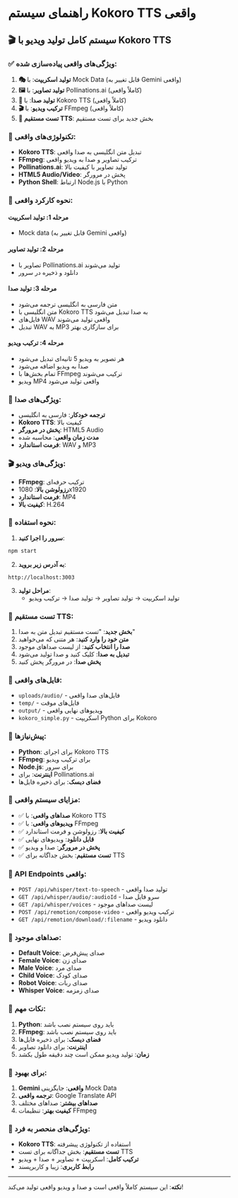 # راهنمای سیستم Kokoro TTS واقعی

## 🎬 سیستم کامل تولید ویدیو با Kokoro TTS

### ✅ ویژگی‌های واقعی پیاده‌سازی شده:

1. **🎭 تولید اسکریپت**: با Mock Data (قابل تغییر به Gemini واقعی)
2. **🖼️ تولید تصاویر**: با Pollinations.ai (کاملاً واقعی)
3. **🎤 تولید صدا**: با Kokoro TTS (کاملاً واقعی)
4. **🎬 ترکیب ویدیو**: با FFmpeg (کاملاً واقعی)
5. **🎵 تست مستقیم TTS**: بخش جدید برای تست مستقیم

### 🔧 تکنولوژی‌های واقعی:

- **Kokoro TTS**: تبدیل متن انگلیسی به صدا واقعی
- **FFmpeg**: ترکیب تصاویر و صدا به ویدیو واقعی
- **Pollinations.ai**: تولید تصاویر با کیفیت بالا
- **HTML5 Audio/Video**: پخش در مرورگر
- **Python Shell**: ارتباط Node.js با Python

### 🚀 نحوه کارکرد واقعی:

#### مرحله 1: تولید اسکریپت
- Mock data (قابل تغییر به Gemini واقعی)

#### مرحله 2: تولید تصاویر
- تصاویر با Pollinations.ai تولید می‌شوند
- دانلود و ذخیره در سرور

#### مرحله 3: تولید صدا
- متن فارسی به انگلیسی ترجمه می‌شود
- متن انگلیسی با Kokoro TTS به صدا تبدیل می‌شود
- فایل‌های WAV واقعی تولید می‌شوند
- تبدیل WAV به MP3 برای سازگاری بهتر

#### مرحله 4: ترکیب ویدیو
- هر تصویر به ویدیو 5 ثانیه‌ای تبدیل می‌شود
- صدا به ویدیو اضافه می‌شود
- تمام بخش‌ها با FFmpeg ترکیب می‌شوند
- ویدیو MP4 واقعی تولید می‌شود

### 🎵 ویژگی‌های صدا:

- **ترجمه خودکار**: فارسی به انگلیسی
- **Kokoro TTS**: کیفیت بالا
- **پخش در مرورگر**: HTML5 Audio
- **مدت زمان واقعی**: محاسبه شده
- **فرمت استاندارد**: WAV و MP3

### 🎬 ویژگی‌های ویدیو:

- **FFmpeg**: ترکیب حرفه‌ای
- **رزولوشن بالا**: 1080x1920
- **فرمت استاندارد**: MP4
- **کیفیت بالا**: H.264

### 🚀 نحوه استفاده:

1. **سرور را اجرا کنید**:
```bash
npm start
```

2. **به آدرس زیر بروید**:
```
http://localhost:3003
```

3. **مراحل تولید**:
   - تولید اسکریپت → تولید تصاویر → تولید صدا → ترکیب ویدیو

### 🎤 تست مستقیم TTS:

1. **بخش جدید**: "تست مستقیم تبدیل متن به صدا"
2. **متن خود را وارد کنید**: هر متنی که می‌خواهید
3. **صدا را انتخاب کنید**: از لیست صداهای موجود
4. **تبدیل به صدا**: کلیک کنید و صدا تولید می‌شود
5. **پخش صدا**: در مرورگر پخش کنید

### 📁 فایل‌های واقعی:

- `uploads/audio/` - فایل‌های صدا واقعی
- `temp/` - فایل‌های موقت
- `output/` - ویدیوهای نهایی واقعی
- `kokoro_simple.py` - اسکریپت Python برای Kokoro

### 🔧 پیش‌نیازها:

- **Python**: برای اجرای Kokoro TTS
- **FFmpeg**: برای ترکیب ویدیو
- **Node.js**: برای سرور
- **اینترنت**: برای Pollinations.ai
- **فضای دیسک**: برای ذخیره فایل‌ها

### 🎯 مزایای سیستم واقعی:

- ✅ **صداهای واقعی**: با Kokoro TTS
- ✅ **ویدیوهای واقعی**: با FFmpeg
- ✅ **کیفیت بالا**: رزولوشن و فرمت استاندارد
- ✅ **قابل دانلود**: ویدیوهای نهایی
- ✅ **پخش در مرورگر**: صدا و ویدیو
- ✅ **تست مستقیم**: بخش جداگانه برای TTS

### 🔄 API Endpoints واقعی:

- `POST /api/whisper/text-to-speech` - تولید صدا واقعی
- `GET /api/whisper/audio/:audioId` - سرو فایل صدا
- `GET /api/whisper/voices` - لیست صداهای موجود
- `POST /api/remotion/compose-video` - ترکیب ویدیو واقعی
- `GET /api/remotion/download/:filename` - دانلود ویدیو

### 🎤 صداهای موجود:

- **Default Voice**: صدای پیش‌فرض
- **Female Voice**: صدای زن
- **Male Voice**: صدای مرد
- **Child Voice**: صدای کودک
- **Robot Voice**: صدای ربات
- **Whisper Voice**: صدای زمزمه

### 🚨 نکات مهم:

1. **Python**: باید روی سیستم نصب باشد
2. **FFmpeg**: باید روی سیستم نصب باشد
3. **فضای دیسک**: برای ذخیره فایل‌ها
4. **اینترنت**: برای دانلود تصاویر
5. **زمان**: تولید ویدیو ممکن است چند دقیقه طول بکشد

### 🔄 برای بهبود:

1. **Gemini واقعی**: جایگزینی Mock Data
2. **ترجمه واقعی**: Google Translate API
3. **صداهای بیشتر**: صداهای مختلف
4. **کیفیت بهتر**: تنظیمات FFmpeg

### 🎯 ویژگی‌های منحصر به فرد:

- **Kokoro TTS**: استفاده از تکنولوژی پیشرفته
- **تست مستقیم**: بخش جداگانه برای تست TTS
- **ترکیب کامل**: اسکریپت + تصاویر + صدا + ویدیو
- **رابط کاربری**: زیبا و کاربرپسند

---

**نکته**: این سیستم کاملاً واقعی است و صدا و ویدیو واقعی تولید می‌کند!


